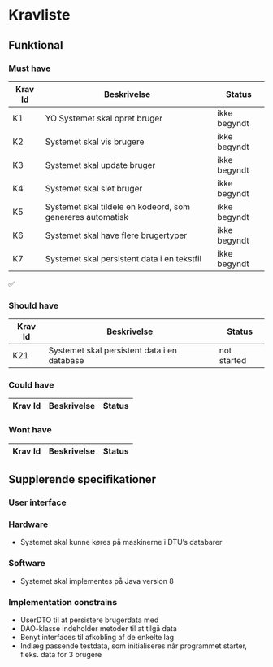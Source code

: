 # Kravliste

## Funktional

### Must have

| Krav Id | Beskrivelse | Status  | 
| ------------- | ----|------------- |
| K1 | YO Systemet skal opret bruger | ikke begyndt  |
| K2 | Systemet skal vis brugere | ikke begyndt |
| K3 | Systemet skal update bruger | ikke begyndt |
| K4 | Systemet skal slet bruger | ikke begyndt |
| K5 | Systemet skal tildele en kodeord, som genereres automatisk| ikke begyndt |
| K6 | Systemet skal have flere brugertyper | ikke begyndt |
| K7 | Systemet skal persistent data i en tekstfil | ikke begyndt |




:white_check_mark:
### Should have 

| Krav Id | Beskrivelse | Status  | 
| ------------- | ------------- |------------- |
| K21 | Systemet skal persistent data i en database  |not started  |



### Could have
| Krav Id | Beskrivelse | Status  | 
| ------------- | ------------- |------------- |

### Wont have
| Krav Id | Beskrivelse | Status  | 
| ------------- | ------------- |------------- |


## Supplerende specifikationer

### User interface


### Hardware
* Systemet skal kunne køres på maskinerne i DTU’s databarer

### Software 
* Systemet skal implementes på Java version 8

### Implementation constrains
* UserDTO til at persistere brugerdata med
* DAO-klasse indeholder metoder til at tilgå data
* Benyt interfaces til afkobling af de enkelte lag
* Indlæg passende testdata, som initialiseres når programmet starter, f.eks. data for 3 brugere